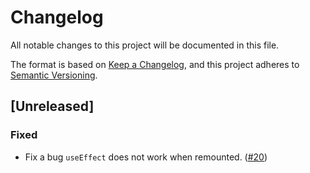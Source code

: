 # Changelog
All notable changes to this project will be documented in this file.

The format is based on [Keep a Changelog](https://keepachangelog.com/en/1.0.0/),
and this project adheres to [Semantic Versioning](https://semver.org/spec/v2.0.0.html).

## [Unreleased]

<!-- ### Added -->
<!-- ### Changed -->
<!-- ### Removed -->

### Fixed

- Fix a bug `useEffect` does not work when remounted. ([#20](https://github.com/wtnbass/fuco/pull/20))
